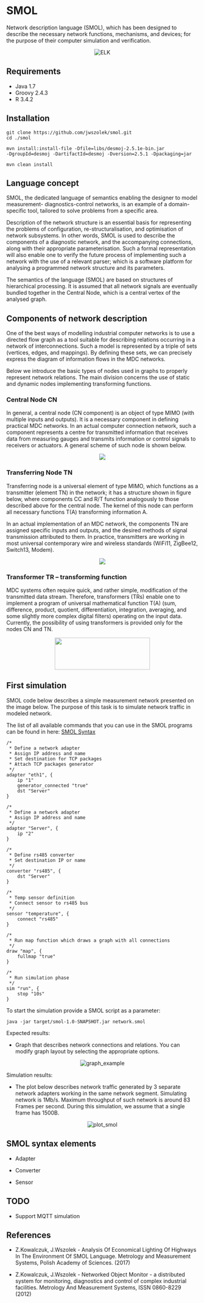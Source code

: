 # SMOL

Network description language (SMOL), which has been designed to describe the necessary network functions, mechanisms, and devices; for the purpose of their computer simulation and verification. 

<p align="center">
  <img src="readme-media/graph_smol.png?raw=true" alt="ELK"/>
</p>



## Requirements
* Java 1.7
* Groovy 2.4.3
* R 3.4.2

## Installation

```
git clone https://github.com/jwszolek/smol.git
cd ./smol

mvn install:install-file -Dfile=libs/desmoj-2.5.1e-bin.jar
-DgroupId=desmoj -DartifactId=desmoj -Dversion=2.5.1 -Dpackaging=jar   

mvn clean install
```

## Language concept

SMOL, the dedicated language of semantics enabling the designer to model measurement- diagnostics-control networks, is an example of a domain-specific tool, tailored to solve problems from a specific area.

Description of the network structure is an essential basis for representing the problems of configuration, re-structuralisation, and optimisation of network subsystems. In other words, SMOL is used to describe the components of a diagnostic network, and the accompanying connections, along with their appropriate parameterisation. Such a formal representation will also enable one to verify the future process of implementing such a network with the use of a relevant parser; which is a software platform for analysing a programmed network structure and its parameters.

The semantics of the language (SMOL) are based on structures of hierarchical processing. It is assumed that all network signals are eventually bundled together in the Central Node, which is a central vertex of the analysed graph.

## Components of network description

One of the best ways of modelling industrial computer networks is to use a directed flow graph as a tool suitable for describing relations occurring in a network of interconnections. Such a model is represented by a triple of sets (vertices, edges, and mappings). By defining these sets, we can precisely express the diagram of information flows in the MDC networks.

Below we introduce the basic types of nodes used in graphs to properly represent network relations. The main division concerns the use of static and dynamic nodes implementing transforming functions.

### Central Node CN

In general, a central node (CN component) is an object of type MIMO (with multiple inputs and outputs). It is a necessary component in defining practical MDC networks. In an actual computer connection network, such a component represents a centre for transmitted information that receives data from measuring gauges and transmits information or control signals to receivers or actuators. A general scheme of such node is shown below.

<p align="center">
  <img src="readme-media/central_node.png?raw=true"  />
</p>

### Transferring Node TN

Transferring node is a universal element of type MIMO, which functions as a transmitter (element TN) in the network; it has a structure shown in figure below, where components CC and R/T function analogously to those described above for the central node.
The kernel of this node can perform all necessary functions T(A) transforming information A.

In an actual implementation of an MDC network, the components TN are assigned specific inputs and outputs, and the desired methods of signal transmission attributed to them. In practice, transmitters are working in most universal contemporary wire and wireless standards (WiFi11, ZigBee12, Switch13, Modem).

<p align="center">
  <img src="readme-media/transfer_node.png?raw=true"  />
</p>


### Transformer TR – transforming function

MDC systems often require quick, and rather simple, modification of the transmitted data stream. Therefore, transformers (TRs) enable one to implement a program of universal mathematical function T(A) (sum, difference, product, quotient, differentiation, integration, averaging, and some slightly more complex digital filters) operating on the input data. Currently, the possibility of using transformers is provided only for the nodes CN and TN.

<p align="center">
  <img src="readme-media/transformer-node.png" width="250" height="84" />
</p>


## First simulation

SMOL code below describes a simple measurement network presented on the image below. The purpose of this task is to simulate network traffic in modeled network.
 
 The list of all available commands that you can use in the SMOL programs can be found in here: [SMOL Syntax](#smol-syntax-elements)
  

```
/*
 * Define a network adapter 
 * Assign IP address and name
 * Set destination for TCP packages
 * Attach TCP packages generator   
 */
adapter "eth1", {
    ip "1"
    generator_connected "true"
    dst "Server"
}

/*
 * Define a network adapter
 * Assign IP address and name
 */
adapter "Server", {
    ip "2"
}

/*
 * Define rs485 converter
 * Set destination IP or name
 */
converter "rs485", {
    dst "Server"
}

/*
 * Temp sensor definition
 * Connect sensor to rs485 bus
 */
sensor "temperature", {
    connect "rs485"
}

/*
 * Run map function which draws a graph with all connections 
 */ 
draw "map", {
    fullmap "true"
}

/*
 * Run simulation phase 
 */
sim "run", {
    stop "10s"
}
```

To start the simulation provide a SMOL script as a parameter:

```
java -jar target/smol-1.0-SNAPSHOT.jar network.smol
```

Expected results:

* Graph that describes network connections and relations. You can modify graph layout by selecting the appropriate options.

<p align="center">
  <img src="readme-media/graph_example.png?raw=true" alt="graph_example"/>
</p>


Simulation results:

* The plot below describes network traffic generated by 3 separate network adapters working in the same network segment. Simulating network is 1Mb/s. Maximum throughput of such network is around 83 Frames per second. During this simulation, we assume that a single frame has 1500B.

<p align="center">
  <img src="readme-media/smol.png?raw=true" alt="plot_smol"/>
</p>



## SMOL syntax elements

* Adapter

* Converter

* Sensor



## TODO
* Support MQTT simulation



## References
* Z.Kowalczuk, J.Wszolek - Analysis Of Economical Lighting Of Highways In The Environment Of SMOL Language. Metrology and Measurement Systems, Polish Academy of Sciences. (2017)

* Z.Kowalczuk, J.Wszolek - Networked Object Monitor - a distributed system for monitoring, diagnostics and control of complex industrial facilities. Metrology And Measurement Systems, ISSN 0860-8229 (2012)

  
